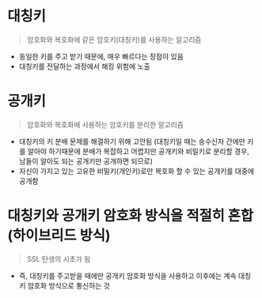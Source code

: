 # 대칭키
> 암호화와 복호화에 같은 암호키(대칭키)를 사용하는 알고리즘
- 동일한 키를 주고 받기 때문에, 매우 빠르다는 장점이 있음
- 대칭키를 전달하는 과정에서 해킹 위험에 노출

# 공개키
> 암호화와 복호화에 사용하는 암호키를 분리한 알고리즘
- 대칭키의 키 분배 문제를 해결하기 위해 고안됨 (대칭키일 때는 송수신자 간에만 키를 알아야 하기때문에 분배가 복잡하고 어렵지만 공개키와 비밀키로 분리할 경우, 남들이 알아도 되는 공개키만 공개하면 되므로)
- 자신이 가지고 있는 고유한 비밀키(개인키)로만 복호화 할 수 있는 공개키를 대중에 공개함

# 대칭키와 공개키 암호화 방식을 적절히 혼합 (하이브리드 방식)
> SSL 탄생의 시초가 됨
- 즉, 대칭키를 주고받을 때에만 공개키 암호화 방식을 사용하고 이후에는 계속 대칭키 암호화 방식으로 통신하는 것

